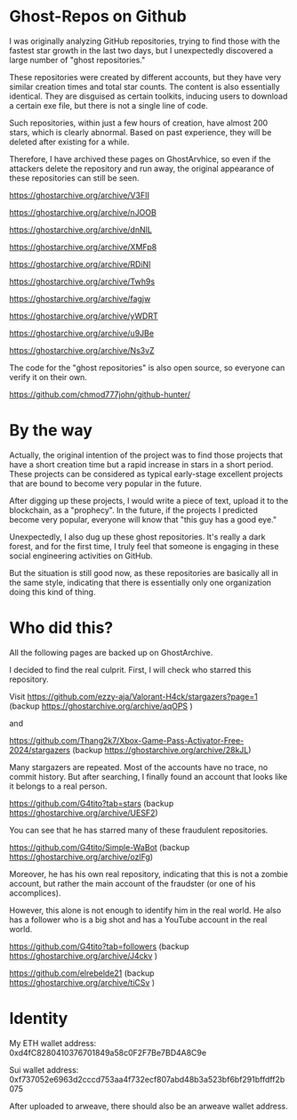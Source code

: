 # Ghost-Repos on Github

I was originally analyzing GitHub repositories, trying to find those with the fastest star growth in the last two days, but I unexpectedly discovered a large number of "ghost repositories."

These repositories were created by different accounts, but they have very similar creation times and total star counts. The content is also essentially identical. They are disguised as certain toolkits, inducing users to download a certain exe file, but there is not a single line of code.

Such repositories, within just a few hours of creation, have almost 200 stars, which is clearly abnormal. Based on past experience, they will be deleted after existing for a while. 

Therefore, I have archived these pages on GhostArvhice, so even if the attackers delete the repository and run away, the original appearance of these repositories can still be seen.


https://ghostarchive.org/archive/V3FII

https://ghostarchive.org/archive/nJOOB

https://ghostarchive.org/archive/dnNlL

https://ghostarchive.org/archive/XMFp8

https://ghostarchive.org/archive/RDiNl

https://ghostarchive.org/archive/Twh9s

https://ghostarchive.org/archive/fagjw

https://ghostarchive.org/archive/yWDRT

https://ghostarchive.org/archive/u9JBe

https://ghostarchive.org/archive/Ns3vZ


The code for the "ghost repositories" is also open source, so everyone can verify it on their own.


https://github.com/chmod777john/github-hunter/


# By the way
Actually, the original intention of the project was to find those projects that have a short creation time but a rapid increase in stars in a short period. These projects can be considered as typical early-stage excellent projects that are bound to become very popular in the future.

After digging up these projects, I would write a piece of text, upload it to the blockchain, as a "prophecy". In the future, if the projects I predicted become very popular, everyone will know that "this guy has a good eye."

Unexpectedly, I also dug up these ghost repositories. It's really a dark forest, and for the first time, I truly feel that someone is engaging in these social engineering activities on GitHub.

But the situation is still good now, as these repositories are basically all in the same style, indicating that there is essentially only one organization doing this kind of thing.



# Who did this?

All the following pages are backed up on GhostArchive.

I decided to find the real culprit. First, I will check who starred this repository.


Visit https://github.com/ezzy-aja/Valorant-H4ck/stargazers?page=1    (backup  https://ghostarchive.org/archive/aqOPS )

and

https://github.com/Thang2k7/Xbox-Game-Pass-Activator-Free-2024/stargazers   (backup   https://ghostarchive.org/archive/28kJL)

Many stargazers are repeated. Most of the accounts have no trace, no commit history. But after searching, I finally found an account that looks like it belongs to a real person.

https://github.com/G4tito?tab=stars    (backup   https://ghostarchive.org/archive/UESF2)

You can see that he has starred many of these fraudulent repositories.

https://github.com/G4tito/Simple-WaBot    (backup   https://ghostarchive.org/archive/ozlFg)

Moreover, he has his own real repository, indicating that this is not a zombie account, but rather the main account of the fraudster (or one of his accomplices).

However, this alone is not enough to identify him in the real world. He also has a follower who is a big shot and has a YouTube account in the real world.

https://github.com/G4tito?tab=followers   (backup     https://ghostarchive.org/archive/J4ckv )

https://github.com/elrebelde21      (backup    https://ghostarchive.org/archive/tiCSv )


# Identity
My ETH wallet address: 0xd4fC8280410376701849a58c0F2F7Be7BD4A8C9e

Sui wallet address: 0xf737052e6963d2cccd753aa4f732ecf807abd48b3a523bf6bf291bffdff2b075

After uploaded to arweave, there should also be an arweave wallet address.
